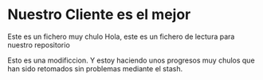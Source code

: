 # Nuestro Cliente es el mejor

Este es un fichero muy chulo
Hola, este es un fichero de lectura para nuestro repositorio

Esto es una modificcion. Y estoy haciendo unos progresos muy chulos que han sido retomados sin problemas mediante el stash.
